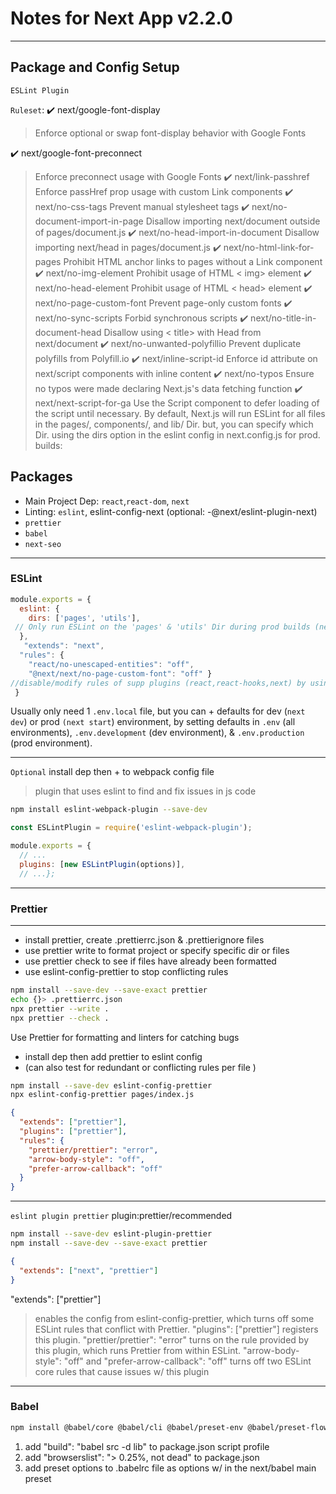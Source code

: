
# Notes for Next App v2.2.0

___

## Package and Config Setup

`ESLint Plugin`

`Ruleset`:
✔️ next/google-font-display
> Enforce optional or swap font-display behavior with Google Fonts

✔️ next/google-font-preconnect
> Enforce preconnect usage with Google Fonts
✔️ next/link-passhref
> Enforce passHref prop usage with custom Link components
✔️ next/no-css-tags
> Prevent manual stylesheet tags
✔️ next/no-document-import-in-page
> Disallow importing next/document outside of pages/document.js
✔️ next/no-head-import-in-document
>Disallow importing next/head in pages/document.js
✔️ next/no-html-link-for-pages
>Prohibit HTML anchor links to pages without a Link component
✔️ next/no-img-element
>Prohibit usage of HTML < img> element
✔️ next/no-head-element
>Prohibit usage of HTML < head> element
✔️ next/no-page-custom-font
>Prevent page-only custom fonts
✔️ next/no-sync-scripts
>Forbid synchronous scripts
✔️ next/no-title-in-document-head
>Disallow using < title> with Head from next/document
✔️ next/no-unwanted-polyfillio
>Prevent duplicate polyfills from Polyfill.io
✔️ next/inline-script-id
>Enforce id attribute on next/script components with inline content
✔️ next/no-typos
>Ensure no typos were made declaring Next.js's data fetching function
✔️ next/next-script-for-ga
> Use the Script component to defer loading of the script until necessary.
> By default, Next.js will run ESLint for all files in the pages/, components/, and lib/ Dir.
> but, you can specify which Dir. using the dirs option in the eslint config in next.config.js for prod. builds:

## Packages

- Main Project Dep: `react`,`react-dom`, `next`
- Linting: `eslint`, eslint-config-next (optional: -@next/eslint-plugin-next)
- `prettier`
- `babel`
- `next-seo`

___

### ESLint

```js
module.exports = {
  eslint: {
    dirs: ['pages', 'utils'],
 // Only run ESLint on the 'pages' & 'utils' Dir during prod builds (next build)
  },
   "extends": "next",
  "rules": {
    "react/no-unescaped-entities": "off",
    "@next/next/no-page-custom-font": "off" }
//disable/modify rules of supp plugins (react,react-hooks,next) by using rules property in .eslintrc file
 }
```

Usually only need 1 `.env.local` file, but you can + defaults for dev (`next dev`) or prod `(next start`) environment, by setting defaults in `.env` (all environments), `.env.development` (dev environment), & `.env.production` (prod environment).

___
`Optional` install dep then + to webpack config file
>plugin that uses eslint to find and fix issues in js code

```bash
npm install eslint-webpack-plugin --save-dev
```

```js
const ESLintPlugin = require('eslint-webpack-plugin');

module.exports = {
  // ...
  plugins: [new ESLintPlugin(options)],
  // ...};
```

___

### Prettier

___

- install prettier, create .prettierrc.json & .prettierignore files
- use prettier write to format project or specify specific dir or files
- use prettier check to see if files have already been formatted
- use eslint-config-prettier to stop conflicting rules

```bash
npm install --save-dev --save-exact prettier
echo {}> .prettierrc.json
npx prettier --write .
npx prettier --check .
```

Use  Prettier for formatting and linters for catching bugs

- install dep then add prettier to eslint config
- (can also test for redundant or conflicting rules per file )

```bash
npm install --save-dev eslint-config-prettier
npx eslint-config-prettier pages/index.js
```

```json
{
  "extends": ["prettier"],
  "plugins": ["prettier"],
  "rules": {
    "prettier/prettier": "error",
    "arrow-body-style": "off",
    "prefer-arrow-callback": "off"
  }
}
```

___

`eslint plugin prettier`
plugin:prettier/recommended

```bash
npm install --save-dev eslint-plugin-prettier
npm install --save-dev --save-exact prettier
```

```json
{
  "extends": ["next", "prettier"]
}
```

"extends": ["prettier"]
>enables the config from eslint-config-prettier, which turns off some ESLint rules that conflict with Prettier.
"plugins": ["prettier"] registers this plugin.
"prettier/prettier": "error" turns on the rule provided by this plugin, which runs Prettier from within ESLint.
"arrow-body-style": "off" and "prefer-arrow-callback": "off"
>turns off two ESLint core rules that cause issues w/ this plugin
___

### Babel

```bash
npm install @babel/core @babel/cli @babel/preset-env @babel/preset-flow @babel/preset-react --save-dev
```

1. add "build": "babel src -d lib" to package.json script profile
2. add "browserslist": "> 0.25%, not dead" to package.json
3. add preset options to .babelrc file as options w/ in the next/babel main preset
